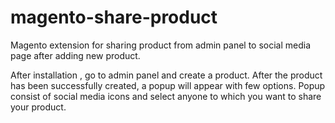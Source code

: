 # magento-share-product
Magento extension for sharing product from admin panel to social media page after adding new product.

After installation , go to admin panel and create a product.
After the product has been successfully created, a popup will appear with few options.
Popup consist of social media icons and select anyone to which you want to share your product.
